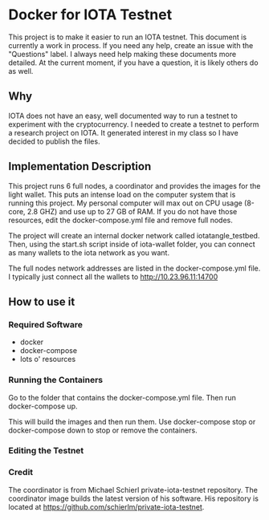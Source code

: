 # Docker for IOTA Testnet
This project is to make it easier to run an IOTA testnet. This document is currently a work in process. If you need any help, create an issue with the "Questions" label. I always need help making these documents more detailed. At the current moment, if you have a question, it is likely others do as well.

## Why
IOTA does not have an easy, well documented way to run a testnet to experiment with the cryptocurrency. I needed to create a testnet to perform a research project on IOTA. It generated interest in my class so I have decided to publish the files.

## Implementation Description
This project runs 6 full nodes, a coordinator and provides the images for the light wallet. This puts an intense load on the computer system that is running this project. My personal computer will max out on CPU usage (8-core, 2.8 GHZ) and use up to 27 GB of RAM. If you do not have those resources, edit the docker-compose.yml file and remove full nodes.

The project will create an internal docker network called iotatangle_testbed. Then, using the start.sh script inside of iota-wallet folder, you can connect as many wallets to the iota network as you want. 

The full nodes network addresses are listed in the docker-compose.yml file. I typically just connect all the wallets to http://10.23.96.11:14700

## How to use it

### Required Software
- docker
- docker-compose
- lots o' resources

### Running the Containers
Go to the folder that contains the docker-compose.yml file. Then run docker-compose up. 

This will build the images and then run them. Use docker-compose stop or docker-compose down to stop or remove the containers. 
### Editing the Testnet

### Credit
The coordinator is from Michael Schierl private-iota-testnet repository. The coordinator image builds the latest version of his software. His repository is located at https://github.com/schierlm/private-iota-testnet.
